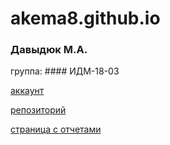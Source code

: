 # akema8.github.io

### Давыдюк М.А. 

группа: #### ИДМ-18-03

[аккаунт](https://github.com/Akema8)

[репозиторий](https://github.com/Akema8/akema8.github.io)

[страница с отчетами](https://akema8.github.io)


